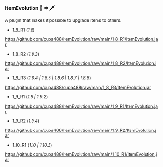 ### ItemEvolution 🔪 🠮 🗡

A plugin that makes it possible to upgrade items to others.

- 1_8_R1 (*1.8*)

https://github.com/cupa488/ItemEvolution/raw/main/1_8_R1/ItemEvolution.jar

- 1_8_R2 (*1.8.3*)

https://github.com/cupa488/ItemEvolution/raw/main/1_8_R2/ItemEvolution.jar

- 1_8_R3 (*1.8.4 | 1.8.5 | 1.8.6 | 1.8.7 | 1.8.8*)

https://github.com/cupa488/cupa488/raw/main/1_8_R3/ItemEvolution.jar

- 1_9_R1 (*1.9 | 1.9.2*)

https://github.com/cupa488/ItemEvolution/raw/main/1_9_R1/ItemEvolution.jar

- 1_9_R2 (*1.9.4*)

https://github.com/cupa488/ItemEvolution/raw/main/1_9_R2/ItemEvolution.jar

- 1_10_R1 (*1.10 | 1.10.2*)

https://github.com/cupa488/ItemEvolution/raw/main/1_10_R1/ItemEvolution.jar


<!--
**cupa488/cupa488** is a ✨ _special_ ✨ repository because its `README.md` (this file) appears on your GitHub profile.

Here are some ideas to get you started:

- 🔭 I’m currently working on ...
- 🌱 I’m currently learning ...
- 👯 I’m looking to collaborate on ...
- 🤔 I’m looking for help with ...
- 💬 Ask me about ...
- 📫 How to reach me: ...
- 😄 Pronouns: ...
- ⚡ Fun fact: ...
-->
